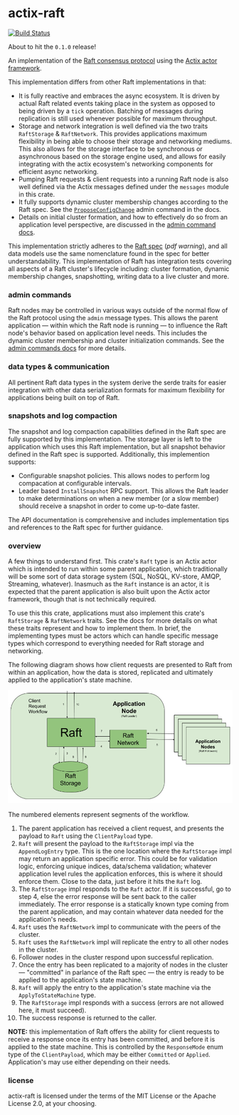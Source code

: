 actix-raft
==========
[![Build Status](https://travis-ci.com/railgun-rs/actix-raft.svg?branch=master)](https://travis-ci.com/railgun-rs/actix-raft)

About to hit the `0.1.0` release!

An implementation of the [Raft consensus protocol](https://raft.github.io/) using the [Actix actor framework](https://docs.rs/actix/).

This implementation differs from other Raft implementations in that:
- It is fully reactive and embraces the async ecosystem. It is driven by actual Raft related events taking place in the system as opposed to being driven by a `tick` operation. Batching of messages during replication is still used whenever possible for maximum throughput.
- Storage and network integration is well defined via the two traits `RaftStorage` & `RaftNetwork`. This provides applications maximum flexibility in being able to choose their storage and networking mediums. This also allows for the storage interface to be synchronous or asynchronous based on the storage engine used, and allows for easily integrating with the actix ecosystem's networking components for efficient async networking.
- Pumping Raft requests & client requests into a running Raft node is also well defined via the Actix messages defined under the `messages` module in this crate.
- It fully supports dynamic cluster membership changes according to the Raft spec. See the [`ProposeConfigChange`](./docs/admin-commands.md#proposeconfigchange) admin command in the docs.
- Details on initial cluster formation, and how to effectively do so from an application level perspective, are discussed in the [admin command docs](./docs/admin-commands.md).

This implementation strictly adheres to the [Raft spec](https://raft.github.io/raft.pdf) (*pdf warning*), and all data models use the same nomenclature found in the spec for better understandability. This implementation of Raft has integration tests covering all aspects of a Raft cluster's lifecycle including: cluster formation, dynamic membership changes, snapshotting, writing data to a live cluster and more.

### admin commands
Raft nodes may be controlled in various ways outside of the normal flow of the Raft protocol using the `admin` message types. This allows the parent application — within which the Raft node is running — to influence the Raft node's behavior based on application level needs. This includes the dynamic cluster membership and cluster initialization commands. See the [admin commands docs](./docs/admin-commands.md) for more details.

### data types & communication
All pertinent Raft data types in the system derive the serde traits for easier integration with other data serialization formats for maximum flexibility for applications being built on top of Raft.

### snapshots and log compaction
The snapshot and log compaction capabilities defined in the Raft spec are fully supported by this implementation. The storage layer is left to the application which uses this Raft implementation, but all snapshot behavior defined in the Raft spec is supported. Additionally, this implemention supports:

- Configurable snapshot policies. This allows nodes to perform log compacation at configurable intervals.
- Leader based `InstallSnapshot` RPC support. This allows the Raft leader to make determinations on when a new member (or a slow member) should receive a snapshot in order to come up-to-date faster.

The API documentation is comprehensive and includes implementation tips and references to the Raft spec for further guidance.

### overview
A few things to understand first. This crate's `Raft` type is an Actix actor which is intended to run within some parent application, which traditionally will be some sort of data storage system (SQL, NoSQL, KV-store, AMQP, Streaming, whatever). Inasmuch as the `Raft` instance is an actor, it is expected that the parent application is also built upon the Actix actor framework, though that is not technically required.

To use this this crate, applications must also implement this crate's `RaftStorage` & `RaftNetwork` traits. See the docs for more details on what these traits represent and how to implement them. In brief, the implementing types must be actors which can handle specific message types which correspond to everything needed for Raft storage and networking.

The following diagram shows how client requests are presented to Raft from within an application, how the data is stored, replicated and ultimately applied to the application's state machine.

<p>
    <img src="./docs/images/raft-workflow-client-requests.png"/>
</p>

The numbered elements represent segments of the workflow.
1. The parent application has received a client request, and presents the payload to `Raft` using the `ClientPayload` type.
2. `Raft` will present the payload to the `RaftStorage` impl via the `AppendLogEntry` type. This is the one location where the `RaftStorage` impl may return an application specific error. This could be for validation logic, enforcing unique indices, data/schema validation; whatever application level rules the application enforces, this is where it should enforce them. Close to the data, just before it hits the `Raft` log.
3. The `RaftStorage` impl responds to the `Raft` actor. If it is successful, go to step 4, else the error response will be sent back to the caller immediately. The error response is a statically known type coming from the parent application, and may contain whatever data needed for the application's needs.
4. `Raft` uses the `RaftNetwork` impl to communicate with the peers of the cluster.
5. `Raft` uses the `RaftNetwork` impl will replicate the entry to all other nodes in the cluster.
6. Follower nodes in the cluster respond upon successful replication.
7. Once the entry has been replicated to a majority of nodes in the cluster — "committed" in parlance of the Raft spec — the entry is ready to be applied to the application's state machine.
8. `Raft` will apply the entry to the application's state machine via the `ApplyToStateMachine` type.
9. The `RaftStorage` impl responds with a success (errors are not allowed here, it must succeed).
10. The success response is returned to the caller.

**NOTE:** this implementation of Raft offers the ability for client requests to receive a response once its entry has been committed, and before it is applied to the state machine. This is controlled by the `ResponseMode` enum type of the `ClientPayload`, which may be either `Committed` or `Applied`. Application's may use either depending on their needs.


### license
actix-raft is licensed under the terms of the MIT License or the Apache License 2.0, at your choosing.
